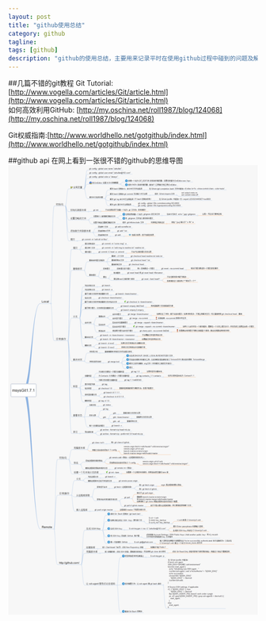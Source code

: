 ```yaml
---
layout: post
title: "github使用总结"
category: github
tagline: 
tags: [github]
description: "github的使用总结，主要用来记录平时在使用github过程中碰到的问题及解决方法"
---
```


##几篇不错的git教程
Git Tutorial: [http://www.vogella.com/articles/Git/article.html](http://www.vogella.com/articles/Git/article.html)   
如何高效利用GitHub: [http://my.oschina.net/roll1987/blog/124068](http://my.oschina.net/roll1987/blog/124068)  

Git权威指南:[http://www.worldhello.net/gotgithub/index.html](http://www.worldhello.net/gotgithub/index.html)

##github api
在网上看到一张很不错的github的思维导图
[![github思维导图](/demo/img/git-api.png)](/demo/img/git-api.png)

